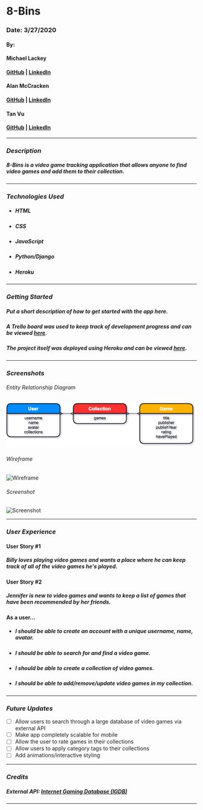# 8-Bins

### Date: 3/27/2020

#### By:
#### Michael Lackey
#### [GitHub](https://github.com/mlackey9601) | [LinkedIn](https://www.linkedin.com/in/michaelglackey/)
#### 
#### Alan McCracken
#### [GitHub](https://github.com/acmccracken) | [LinkedIn](https://www.linkedin.com/in/alancmccracken/)
#### 
#### Tan Vu
#### [GitHub](https://github.com/zeroxposur18) | [LinkedIn](https://www.linkedin.com/in/tan-m-vu/)
***

### ***Description***

##### 8-Bins is a video game tracking application that allows anyone to find video games and add them to their collection.
***

### ***Technologies Used***

* ##### HTML
* ##### CSS
* ##### JavaScript
* ##### Python/Django
* ##### Heroku
***

### ***Getting Started***

##### Put a short description of how to get started with the app here.
##### A Trello board was used to keep track of development progress and can be viewed [here](https://trello.com/b/8ada8teB/video-game-tracker).
##### The project itself was deployed using Heroku and can be viewed [here]().
***

### ***Screenshots***

###### Entity Relationship Diagram
![ERD](main_app/static/images/concepts/ERD.png)

###### Wireframe
![Wireframe]()

###### Screenshot
![Screenshot]()
***

### ***User Experience***

#### User Story #1
##### Billy loves playing video games and wants a place where he can keep track of all of the video games he's played.
#### User Story #2
##### Jennifer is new to video games and wants to keep a list of games that have been recommended by her friends.
#### As a user...
* ##### I should be able to create an account with a unique username, name, avatar.
* ##### I should be able to search for and find a video game.
* ##### I should be able to create a collection of video games.
* ##### I should be able to add/remove/update video games in my collection.
***

### ***Future Updates***

- [ ] Allow users to search through a large database of video games via external API
- [ ] Make app completely scalable for mobile
- [ ] Allow the user to rate games in their collections
- [ ] Allow users to apply category tags to their collections
- [ ] Add animations/interactive styling
***

### ***Credits***

##### External API: [Internet Gaming Database (IGDB)](https://api.igdb.com/)
***